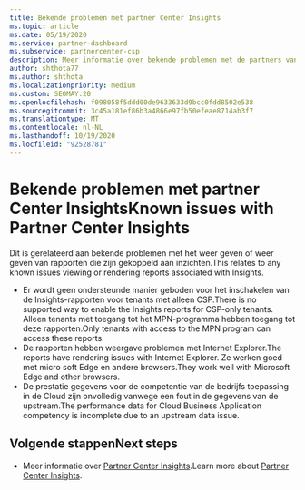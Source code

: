 ```yaml
---
title: Bekende problemen met partner Center Insights
ms.topic: article
ms.date: 05/19/2020
ms.service: partner-dashboard
ms.subservice: partnercenter-csp
description: Meer informatie over bekende problemen met de partners van partner Center Insights (PCI). Informatie kan bekende weergave problemen of rapportage beperkingen bevatten.
author: shthota77
ms.author: shthota
ms.localizationpriority: medium
ms.custom: SEOMAY.20
ms.openlocfilehash: f098058f5ddd00de9633633d9bcc0fdd8502e538
ms.sourcegitcommit: 3c45a181ef86b3a4866e97fb50efeae8714ab3f7
ms.translationtype: MT
ms.contentlocale: nl-NL
ms.lasthandoff: 10/19/2020
ms.locfileid: "92528781"
---
```

# <a name="known-issues-with-partner-center-insights"></a><span data-ttu-id="d80b1-104">Bekende problemen met partner Center Insights</span><span class="sxs-lookup"><span data-stu-id="d80b1-104">Known issues with Partner Center Insights</span></span>

<span data-ttu-id="d80b1-105">Dit is gerelateerd aan bekende problemen met het weer geven of weer geven van rapporten die zijn gekoppeld aan inzichten.</span><span class="sxs-lookup"><span data-stu-id="d80b1-105">This relates to any known issues viewing or rendering reports associated with Insights.</span></span>

- <span data-ttu-id="d80b1-106">Er wordt geen ondersteunde manier geboden voor het inschakelen van de Insights-rapporten voor tenants met alleen CSP.</span><span class="sxs-lookup"><span data-stu-id="d80b1-106">There is no supported way to enable the Insights reports for CSP-only tenants.</span></span> <span data-ttu-id="d80b1-107">Alleen tenants met toegang tot het MPN-programma hebben toegang tot deze rapporten.</span><span class="sxs-lookup"><span data-stu-id="d80b1-107">Only tenants with access to the MPN program can access these reports.</span></span>
- <span data-ttu-id="d80b1-108">De rapporten hebben weergave problemen met Internet Explorer.</span><span class="sxs-lookup"><span data-stu-id="d80b1-108">The reports have rendering issues with Internet Explorer.</span></span> <span data-ttu-id="d80b1-109">Ze werken goed met micro soft Edge en andere browsers.</span><span class="sxs-lookup"><span data-stu-id="d80b1-109">They work well with Microsoft Edge and other browsers.</span></span>
- <span data-ttu-id="d80b1-110">De prestatie gegevens voor de competentie van de bedrijfs toepassing in de Cloud zijn onvolledig vanwege een fout in de gegevens van de upstream.</span><span class="sxs-lookup"><span data-stu-id="d80b1-110">The performance data for Cloud Business Application competency is incomplete due to an upstream data issue.</span></span>

## <a name="next-steps"></a><span data-ttu-id="d80b1-111">Volgende stappen</span><span class="sxs-lookup"><span data-stu-id="d80b1-111">Next steps</span></span>

- <span data-ttu-id="d80b1-112">Meer informatie over [Partner Center Insights](partner-center-insights.md).</span><span class="sxs-lookup"><span data-stu-id="d80b1-112">Learn more about [Partner Center Insights](partner-center-insights.md).</span></span>

